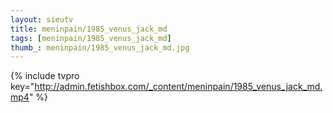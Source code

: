 ```yaml
--- 
layout: sieutv
title: meninpain/1985_venus_jack_md
tags: [meninpain/1985_venus_jack_md]
thumb_: meninpain/1985_venus_jack_md.jpg
---
```

{% include tvpro key="http://admin.fetishbox.com/_content/meninpain/1985_venus_jack_md.mp4" %} 
